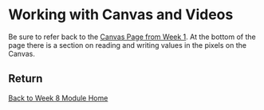 # Working with Canvas and Videos

Be sure to refer back to the [Canvas Page from Week 1](../week1/canvas.md). At the bottom of the page there is a section on reading and writing values in the pixels on the Canvas.

<YouTube
    title="Video Frame Grabs and Binary Files on Canvas"
    url="https://www.youtube.com/embed/_2SvAepbCSg"
/>

## Return

[Back to Week 8 Module Home](./README.md)
